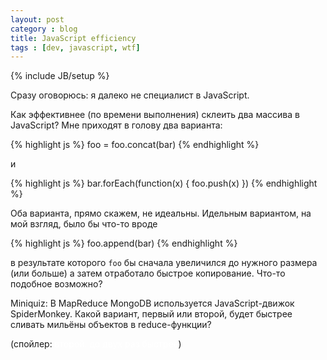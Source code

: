 ```yaml
---
layout: post
category : blog
title: JavaScript efficiency
tags : [dev, javascript, wtf]
---
```

{% include JB/setup %}

Сразу оговорюсь: я далеко не специалист в JavaScript.

Как эффективнее (по времени выполнения) склеить два массива в JavaScript?
Мне приходят в голову два варианта:

{% highlight js %}
foo = foo.concat(bar)
{% endhighlight %}

и

{% highlight js %}
bar.forEach(function(x) { foo.push(x) })
{% endhighlight %}

Оба варианта, прямо скажем, не идеальны.
Идельным вариантом, на мой взгляд, было бы что-то вроде

{% highlight js %}
foo.append(bar)
{% endhighlight %}

в результате которого `foo` бы сначала увеличился до нужного размера (или больше)
а затем отработало быстрое копирование. Что-то подобное возможно?

Miniquiz:
В MapReduce MongoDB используется JavaScript-движок SpiderMonkey. Какой вариант, первый или второй, будет быстрее сливать мильёны объектов в reduce-функции?

(спойлер: <span style="color: #fff">второй. до двух раз быстрее</span>)
